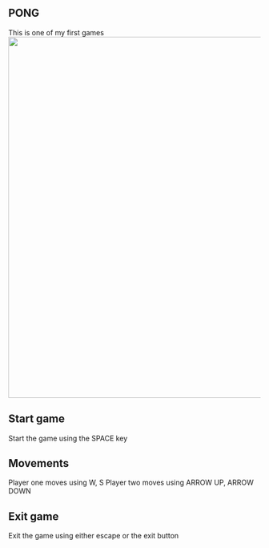 ## PONG

This is one of my first games
<img src="/pong/screenshot" width="720">

## Start game

Start the game using the SPACE key

## Movements

Player one moves using W, S
Player two moves using ARROW UP, ARROW DOWN

## Exit game

Exit the game using either escape or the exit button
